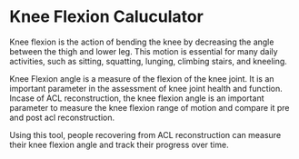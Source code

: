# Knee Flexion Caluculator 

Knee flexion is the action of bending the knee by decreasing the angle between the thigh and lower leg. This motion is essential for many daily activities, such as sitting, squatting, lunging, climbing stairs, and kneeling.

Knee Flexion angle is a measure of the flexion of the knee joint. It is an important parameter in the assessment of knee joint health and function.
Incase of ACL reconstruction, the knee flexion angle is an important parameter to measure the knee flexion range of motion and compare it pre and post acl reconstruction.

Using this tool, people recovering from ACL reconstruction can measure their knee flexion angle and track their progress over time.



